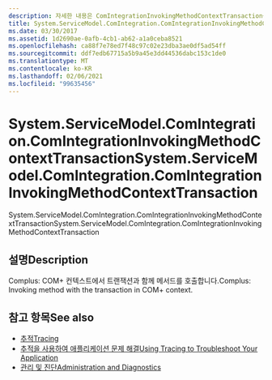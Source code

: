 ```yaml
---
description: 자세한 내용은 ComIntegrationInvokingMethodContextTransaction를 확인 하세요.
title: System.ServiceModel.ComIntegration.ComIntegrationInvokingMethodContextTransaction
ms.date: 03/30/2017
ms.assetid: 1d2690ae-0afb-4cb1-ab62-a1a0ceba8521
ms.openlocfilehash: ca88f7e78ed7f48c97c02e23dba3ae0df5ad54ff
ms.sourcegitcommit: ddf7edb67715a5b9a45e3dd44536dabc153c1de0
ms.translationtype: MT
ms.contentlocale: ko-KR
ms.lasthandoff: 02/06/2021
ms.locfileid: "99635456"
---
```

# <a name="systemservicemodelcomintegrationcomintegrationinvokingmethodcontexttransaction"></a><span data-ttu-id="7ba7a-103">System.ServiceModel.ComIntegration.ComIntegrationInvokingMethodContextTransaction</span><span class="sxs-lookup"><span data-stu-id="7ba7a-103">System.ServiceModel.ComIntegration.ComIntegrationInvokingMethodContextTransaction</span></span>

<span data-ttu-id="7ba7a-104">System.ServiceModel.ComIntegration.ComIntegrationInvokingMethodContextTransaction</span><span class="sxs-lookup"><span data-stu-id="7ba7a-104">System.ServiceModel.ComIntegration.ComIntegrationInvokingMethodContextTransaction</span></span>  
  
## <a name="description"></a><span data-ttu-id="7ba7a-105">설명</span><span class="sxs-lookup"><span data-stu-id="7ba7a-105">Description</span></span>  

 <span data-ttu-id="7ba7a-106">Complus: COM+ 컨텍스트에서 트랜잭션과 함께 메서드를 호출합니다.</span><span class="sxs-lookup"><span data-stu-id="7ba7a-106">Complus: Invoking method with the transaction in COM+ context.</span></span>  
  
## <a name="see-also"></a><span data-ttu-id="7ba7a-107">참고 항목</span><span class="sxs-lookup"><span data-stu-id="7ba7a-107">See also</span></span>

- [<span data-ttu-id="7ba7a-108">추적</span><span class="sxs-lookup"><span data-stu-id="7ba7a-108">Tracing</span></span>](index.md)
- [<span data-ttu-id="7ba7a-109">추적을 사용하여 애플리케이션 문제 해결</span><span class="sxs-lookup"><span data-stu-id="7ba7a-109">Using Tracing to Troubleshoot Your Application</span></span>](using-tracing-to-troubleshoot-your-application.md)
- [<span data-ttu-id="7ba7a-110">관리 및 진단</span><span class="sxs-lookup"><span data-stu-id="7ba7a-110">Administration and Diagnostics</span></span>](../index.md)
